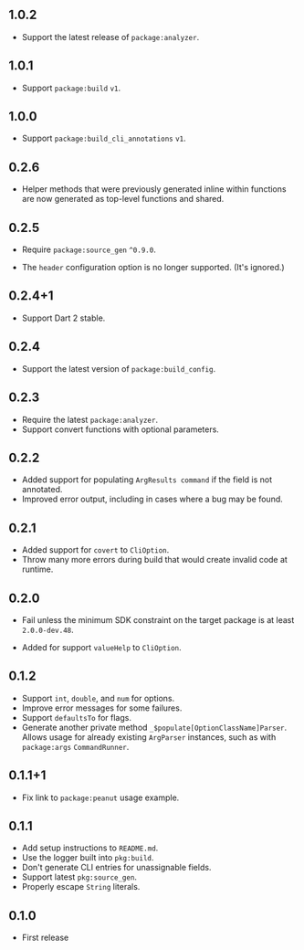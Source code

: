 ## 1.0.2

- Support the latest release of `package:analyzer`.

## 1.0.1

- Support `package:build` `v1`.

## 1.0.0

- Support `package:build_cli_annotations` `v1`.

## 0.2.6

- Helper methods that were previously generated inline within functions are now
  generated as top-level functions and shared.

## 0.2.5

- Require `package:source_gen` `^0.9.0`.

- The `header` configuration option is no longer supported. (It's ignored.)

## 0.2.4+1

- Support Dart 2 stable.

## 0.2.4

- Support the latest version of `package:build_config`.

## 0.2.3

- Require the latest `package:analyzer`.
- Support convert functions with optional parameters.

## 0.2.2

- Added support for populating `ArgResults command` if the field is not 
  annotated.
- Improved error output, including in cases where a bug may be found.

## 0.2.1

- Added support for `covert` to `CliOption`.
- Throw many more errors during build that would create invalid code at runtime.

## 0.2.0

- Fail unless the minimum SDK constraint on the target package is at least
  `2.0.0-dev.48`.

- Added for support `valueHelp` to `CliOption`.

## 0.1.2

- Support `int`, `double`, and `num` for options.
- Improve error messages for some failures.
- Support `defaultsTo` for flags.
- Generate another private method `_$populate[OptionClassName]Parser`.
  Allows usage for already existing `ArgParser` instances, such as with 
  `package:args` `CommandRunner`.

## 0.1.1+1

- Fix link to `package:peanut` usage example.

## 0.1.1

- Add setup instructions to `README.md`.
- Use the logger built into `pkg:build`.
- Don't generate CLI entries for unassignable fields.
- Support latest `pkg:source_gen`.
- Properly escape `String` literals.

## 0.1.0

- First release
